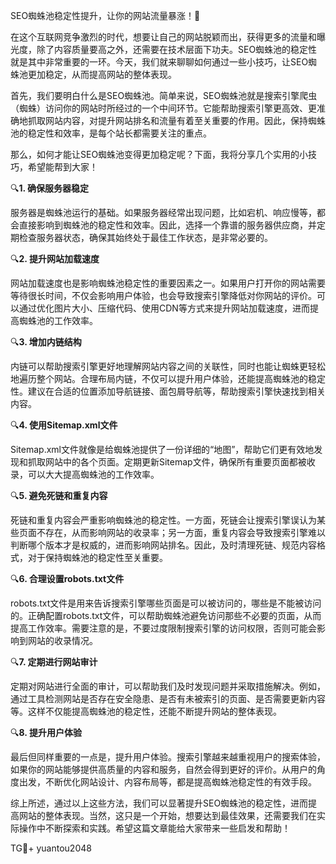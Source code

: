 SEO蜘蛛池稳定性提升，让你的网站流量暴涨！🚀

在这个互联网竞争激烈的时代，想要让自己的网站脱颖而出，获得更多的流量和曝光度，除了内容质量要高之外，还需要在技术层面下功夫。SEO蜘蛛池的稳定性就是其中非常重要的一环。今天，我们就来聊聊如何通过一些小技巧，让SEO蜘蛛池更加稳定，从而提高网站的整体表现。

首先，我们要明白什么是SEO蜘蛛池。简单来说，SEO蜘蛛池就是搜索引擎爬虫（蜘蛛）访问你的网站时所经过的一个中间环节。它能帮助搜索引擎更高效、更准确地抓取网站内容，对提升网站排名和流量有着至关重要的作用。因此，保持蜘蛛池的稳定性和效率，是每个站长都需要关注的重点。

那么，如何才能让SEO蜘蛛池变得更加稳定呢？下面，我将分享几个实用的小技巧，希望能帮到大家！

🔍**1. 确保服务器稳定**

服务器是蜘蛛池运行的基础。如果服务器经常出现问题，比如宕机、响应慢等，都会直接影响到蜘蛛池的稳定性和效率。因此，选择一个靠谱的服务器供应商，并定期检查服务器状态，确保其始终处于最佳工作状态，是非常必要的。

🔍**2. 提升网站加载速度**

网站加载速度也是影响蜘蛛池稳定性的重要因素之一。如果用户打开你的网站需要等待很长时间，不仅会影响用户体验，也会导致搜索引擎降低对你网站的评价。可以通过优化图片大小、压缩代码、使用CDN等方式来提升网站加载速度，进而提高蜘蛛池的工作效率。

🔍**3. 增加内链结构**

内链可以帮助搜索引擎更好地理解网站内容之间的关联性，同时也能让蜘蛛更轻松地遍历整个网站。合理布局内链，不仅可以提升用户体验，还能提高蜘蛛池的稳定性。建议在合适的位置添加导航链接、面包屑导航等，帮助搜索引擎快速找到相关内容。

🔍**4. 使用Sitemap.xml文件**

Sitemap.xml文件就像是给蜘蛛池提供了一份详细的“地图”，帮助它们更有效地发现和抓取网站中的各个页面。定期更新Sitemap文件，确保所有重要页面都被收录，可以大大提高蜘蛛池的工作效率。

🔍**5. 避免死链和重复内容**

死链和重复内容会严重影响蜘蛛池的稳定性。一方面，死链会让搜索引擎误认为某些页面不存在，从而影响网站的收录率；另一方面，重复内容会导致搜索引擎难以判断哪个版本才是权威的，进而影响网站排名。因此，及时清理死链、规范内容格式，对于保持蜘蛛池的稳定性至关重要。

🔍**6. 合理设置robots.txt文件**

robots.txt文件是用来告诉搜索引擎哪些页面是可以被访问的，哪些是不能被访问的。正确配置robots.txt文件，可以帮助蜘蛛池避免访问那些不必要的页面，从而提高工作效率。需要注意的是，不要过度限制搜索引擎的访问权限，否则可能会影响到网站的收录情况。

🔍**7. 定期进行网站审计**

定期对网站进行全面的审计，可以帮助我们及时发现问题并采取措施解决。例如，通过工具检测网站是否存在安全隐患、是否有未被索引的页面、是否需要更新内容等。这样不仅能提高蜘蛛池的稳定性，还能不断提升网站的整体表现。

🔍**8. 提升用户体验**

最后但同样重要的一点是，提升用户体验。搜索引擎越来越重视用户的搜索体验，如果你的网站能够提供高质量的内容和服务，自然会得到更好的评价。从用户的角度出发，不断优化网站设计、内容布局等，都是提高蜘蛛池稳定性的有效手段。

综上所述，通过以上这些方法，我们可以显著提升SEO蜘蛛池的稳定性，进而提高网站的整体表现。当然，这只是一个开始，想要达到最佳效果，还需要我们在实际操作中不断探索和实践。希望这篇文章能给大家带来一些启发和帮助！

TG💪+ yuantou2048